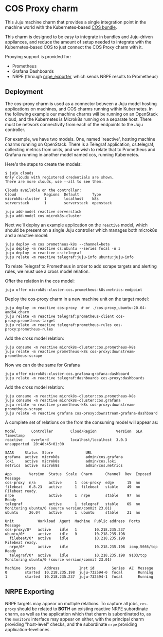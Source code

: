 # COS Proxy charm

This Juju machine charm that provides a single integration point in the machine world
with the Kubernetes-based [COS bundle](https://charmhub.io/cos-lite).

This charm is designed to be easy to integrate in bundles and Juju-driven appliances,
and reduce the amount of setup needed to integrate with the Kubernetes-based COS to
just connect the COS Proxy charm with it.

Proxying support is provided for:

* Prometheus
* Grafana Dashboards
* NRPE (through [nrpe_exporter](https://github.com/canonical/nrpe_exporter), which sends
  NRPE results to Prometheus)

## Deployment

The cos-proxy charm is used as a connector between a Juju model hosting
applications on machines, and COS charms running within Kubernetes.
In the following example our machine charms will be running on an OpenStack
cloud, and the Kubernetes is Microk8s running on a separate host.  There must be
network connectivity from each of the endpoints to the Juju controller.

For example, we have two models.  One, named 'reactive', hosting machine charms
running on OpenStack.  There is a Telegraf application, cs:telegraf, collecting
metrics from units, and we wish to relate that to Prometheus and Grafana running
in another model named cos, running Kubernetes.

Here's the steps to create the models:

```
$ juju clouds
Only clouds with registered credentials are shown.
There are more clouds, use --all to see them.

Clouds available on the controller:
Cloud             Regions  Default      Type
microk8s-cluster  1        localhost    k8s
serverstack       1        serverstack  openstack

juju add-model reactive serverstack
juju add-model cos microk8s-cluster
```

Next we'll deploy an example application on the `reactive` model, which should be present
on a single Juju controller which manages both microk8s and a reactive model:

```
juju deploy -m cos prometheus-k8s --channel=beta
juju deploy -m reactive cs:ubuntu --series focal -n 3
juju deploy -m reactive cs:telegraf
juju relate -m reactive telegraf:juju-info ubuntu:juju-info
```

To relate Telegraf to Prometheus in order to add scrape targets and alerting
rules, we must use a cross model relation.

Offer the relation in the cos model:

```
juju offer microk8s-cluster:cos.prometheus-k8s:metrics-endpoint
```

Deploy the cos-proxy charm in a new machine unit on the target model:

```
juju deploy -m reactive cos-proxy  # or ./cos-proxy_ubuntu-20.04-amd64.charm
juju relate -m reactive telegraf:prometheus-client cos-proxy:prometheus-target
juju relate -m reactive telegraf:prometheus-rules cos-proxy:prometheus-rules
```

Add the cross model relation:

```
juju consume -m reactive microk8s-cluster:cos.prometheus-k8s
juju relate -m reactive prometheus-k8s cos-proxy:downstream-prometheus-scrape
```

Now we can do the same for Grafana

```
juju offer microk8s-cluster:cos.grafana:grafana-dashboard
juju relate -m reactive telegraf:dashboards cos-proxy:dashboards
```

Add the cross model relation:

```
juju consume -m reactive microk8s-cluster:cos.prometheus-k8s
juju consume -m reactive microk8s-cluster:cos.grafana
juju relate -m reactive prometheus-k8s cos-proxy:downstream-prometheus-scrape
juju relate -m reactive grafana cos-proxy:downstream-grafana-dashboard
```

A complete set of relations on the from the consuming model will appear as:

```
Model       Controller        Cloud/Region         Version  SLA          Timestamp
reactive    overlord          localhost/localhost  3.0.3    unsupported  20:40:45+01:00

SAAS     Status  Store               URL
grafana  active  microk8s            admin/cos.grafana
loki     active  microk8s            admin/cos.loki
metrics  active  microk8s            admin/cos.metrics

App        Version  Status  Scale  Charm      Channel  Rev  Exposed  Message
cos-proxy  n/a      active      1  cos-proxy  edge      15  no       
filebeat   6.8.23   active      1  filebeat   stable    49  no       Filebeat ready.
nrpe                active      1  nrpe       stable    97  no       Ready
telegraf            active      1  telegraf   stable    65  no       Monitoring ubuntu/0 (source version/commit 23.01)
ubuntu     20.04    active      1  ubuntu     stable    21  no       

Unit           Workload  Agent  Machine  Public address  Ports          Message
cos-proxy/0*   active    idle   1        10.218.235.237                 
ubuntu/0*      active    idle   0        10.218.235.198                 
  filebeat/0*  active    idle            10.218.235.198                 Filebeat ready.
  nrpe/0*      active    idle            10.218.235.198  icmp,5666/tcp  Ready
  telegraf/0*  active    idle            10.218.235.198  9103/tcp       Monitoring ubuntu/0 (source version/commit 23.01)

Machine  State    Address         Inst id        Series  AZ  Message
0        started  10.218.235.198  juju-732594-0  focal       Running
1        started  10.218.235.237  juju-732594-1  focal       Running
```

## NRPE Exporting
NRPE targets may appear on multiple relations. To capture all jobs, `cos-proxy` should be related to
**BOTH** an existing reactive NRPE subordinate charm, as well as the application which that charm is subordinated to,
as the `monitors` interface may appear on either, with the principal charm providing "host-level" checks, and
the subordinate `nrpe` providing application-level ones.
